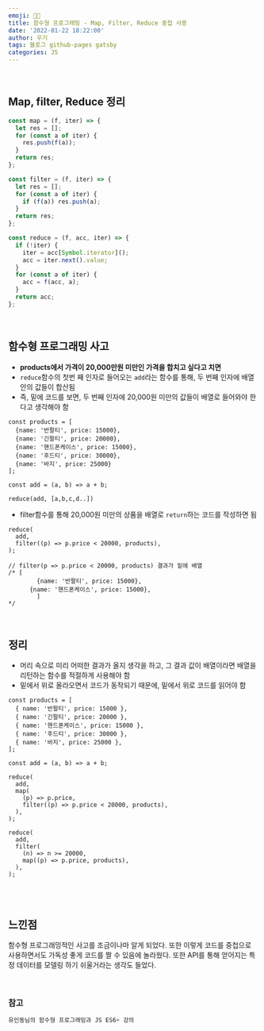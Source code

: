 ```yaml
---
emoji: 👨‍💻
title: 함수형 프로그래밍 - Map, Filter, Reduce 중첩 사용
date: '2022-01-22 18:22:00'
author: 우기
tags: 블로그 github-pages gatsby
categories: JS
---
```


<br>

## Map, filter, Reduce 정리

```js
const map = (f, iter) => {
  let res = [];
  for (const a of iter) {
    res.push(f(a));
  }
  return res;
};

const filter = (f, iter) => {
  let res = [];
  for (const a of iter) {
    if (f(a)) res.push(a);
  }
  return res;
};

const reduce = (f, acc, iter) => {
  if (!iter) {
    iter = acc[Symbol.iterator]();
    acc = iter.next().value;
  }
  for (const a of iter) {
    acc = f(acc, a);
  }
  return acc;
};
```

<br>

## 함수형 프로그래밍 사고

- **products에서 가격이 20,000만원 미만인 가격을 합치고 싶다고 치면**
- `reduce`함수의 첫번 째 인자로 들어오는 `add`라는 함수를 통해, 두 번째 인자에 배열 안의 값들이 합산됨
- 즉, 밑에 코드를 보면, 두 번째 인자에 20,000원 미만의 값들이 배열로 들어와야 한다고 생각해야 함

```tsx
const products = [
  {name: '반팔티', price: 15000},
  {name: '긴팔티', price: 20000},
  {name: '핸드폰케이스', price: 15000},
  {name: '후드티', price: 30000},
  {name: '바지', price: 25000}
];

const add = (a, b) => a + b;

reduce(add, [a,b,c,d..])
```

- filter함수를 통해 20,000원 미만의 상품을 배열로 `return`하는 코드를 작성하면 됨

```tsx
reduce(
  add,
  filter((p) => p.price < 20000, products),
);

// filter(p => p.price < 20000, products) 결과가 밑에 배열
/* [
		{name: '반팔티', price: 15000},
	  {name: '핸드폰케이스', price: 15000},
		]
*/
```

<br>

## 정리

- 머리 속으로 미리 어떠한 결과가 올지 생각을 하고, 그 결과 값이 배열이라면 배열을 리턴하는 함수를 적절하게 사용해야 함
- 밑에서 위로 올라오면서 코드가 동작되기 때문에, 밑에서 위로 코드를 읽어야 함

```tsx
const products = [
  { name: '반팔티', price: 15000 },
  { name: '긴팔티', price: 20000 },
  { name: '핸드폰케이스', price: 15000 },
  { name: '후드티', price: 30000 },
  { name: '바지', price: 25000 },
];

const add = (a, b) => a + b;

reduce(
  add,
  map(
    (p) => p.price,
    filter((p) => p.price < 20000, products),
  ),
);

reduce(
  add,
  filter(
    (n) => n >= 20000,
    map((p) => p.price, products),
  ),
);
```

<br>
<br>

## 느낀점

함수형 프로그래밍적인 사고를 조금이나마 알게 되었다. 또한 이렇게 코드를 중첩으로 사용하면서도 가독성 좋게 코드를 짤 수 있음에 놀라웠다.
또한 API를 통해 얻어지는 특정 데이터를 모델링 하기 쉬울거라는 생각도 들었다.

<br>

### 참고

```js
유인동님의 함수형 프로그래밍과 JS ES6+ 강의

```

```toc

```
